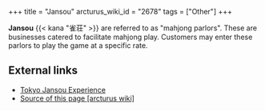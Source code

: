 +++
title = "Jansou"
arcturus_wiki_id = "2678"
tags = ["Other"]
+++

**Jansou** {{< kana "雀荘" >}} are referred to as "mahjong parlors". These are businesses catered to facilitate mahjong play. Customers may enter these parlors to play the game at a specific rate.

## External links

  - [Tokyo Jansou Experience](http://osamuko.com/tokyo-jansou-experience/)
- [Source of this page [arcturus wiki]](http://arcturus.su/wiki/Jansou)